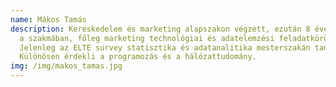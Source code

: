 ```yaml
---
name: Mákos Tamás
description: Kereskedelem és marketing alapszakon végzett, ezután 8 évet töltött
  a szakmában, főleg marketing technológiai és adatelemzési feladatkörökben.
  Jelenleg az ELTE survey statisztika és adatanalitika mesterszakán tanul.
  Különösen érdekli a programozás és a hálózattudomány.
img: /img/makos_tamas.jpg
---
```

